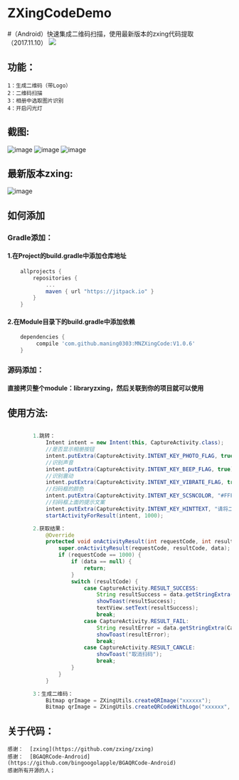 # ZXingCodeDemo

#（Android）快速集成二维码扫描，使用最新版本的zxing代码提取（2017.11.10）
[![](https://jitpack.io/v/maning0303/MNZXingCode.svg)](https://jitpack.io/#maning0303/MNZXingCode)

## 功能：
    1：生成二维码（带Logo）
    2：二维码扫描
    3：相册中选取图片识别
    4：开启闪光灯

## 截图:
![image](https://github.com/maning0303/ZXingCodeDemo/blob/master/screenshots/mn_zxing_screenshot_001.png)
![image](https://github.com/maning0303/ZXingCodeDemo/blob/master/screenshots/mn_zxing_screenshot_002.jpg)
![image](https://github.com/maning0303/ZXingCodeDemo/blob/master/screenshots/mn_zxing_screenshot_003.jpg)
## 最新版本zxing:
![image](https://github.com/maning0303/ZXingCodeDemo/blob/master/screenshots/mn_zxing_screenshot_004.png)

## 如何添加
### Gradle添加：
#### 1.在Project的build.gradle中添加仓库地址

``` gradle
	allprojects {
		repositories {
			...
			maven { url "https://jitpack.io" }
		}
	}
```

#### 2.在Module目录下的build.gradle中添加依赖
``` gradle
	dependencies {
	     compile 'com.github.maning0303:MNZXingCode:V1.0.6'
	}
```

### 源码添加：
#### 直接拷贝整个module：libraryzxing，然后关联到你的项目就可以使用

## 使用方法:

``` java

        1.跳转：
            Intent intent = new Intent(this, CaptureActivity.class);
            //是否显示相册按钮
            intent.putExtra(CaptureActivity.INTENT_KEY_PHOTO_FLAG, true);
            //识别声音
            intent.putExtra(CaptureActivity.INTENT_KEY_BEEP_FLAG, true);
            //识别震动
            intent.putExtra(CaptureActivity.INTENT_KEY_VIBRATE_FLAG, true);
            //扫码框的颜色
            intent.putExtra(CaptureActivity.INTENT_KEY_SCSNCOLOR, "#FFFF00");
            //扫码框上面的提示文案
            intent.putExtra(CaptureActivity.INTENT_KEY_HINTTEXT, "请将二维码放入框中....");
            startActivityForResult(intent, 1000);

        2.获取结果：
            @Override
            protected void onActivityResult(int requestCode, int resultCode, Intent data) {
                super.onActivityResult(requestCode, resultCode, data);
                if (requestCode == 1000) {
                    if (data == null) {
                        return;
                    }
                    switch (resultCode) {
                        case CaptureActivity.RESULT_SUCCESS:
                            String resultSuccess = data.getStringExtra(CaptureActivity.INTENT_KEY_RESULT_SUCCESS);
                            showToast(resultSuccess);
                            textView.setText(resultSuccess);
                            break;
                        case CaptureActivity.RESULT_FAIL:
                            String resultError = data.getStringExtra(CaptureActivity.INTENT_KEY_RESULT_ERROR);
                            showToast(resultError);
                            break;
                        case CaptureActivity.RESULT_CANCLE:
                            showToast("取消扫码");
                            break;
                    }
                }
            }

        3：生成二维码：
        	Bitmap qrImage = ZXingUtils.createQRImage("xxxxxx");
        	Bitmap qrImage = ZXingUtils.createQRCodeWithLogo("xxxxxx", logoBitmap);
```


## 关于代码：
    感谢：  [zxing](https://github.com/zxing/zxing)
    感谢：  [BGAQRCode-Android](https://github.com/bingoogolapple/BGAQRCode-Android)
    感谢所有开源的人；

